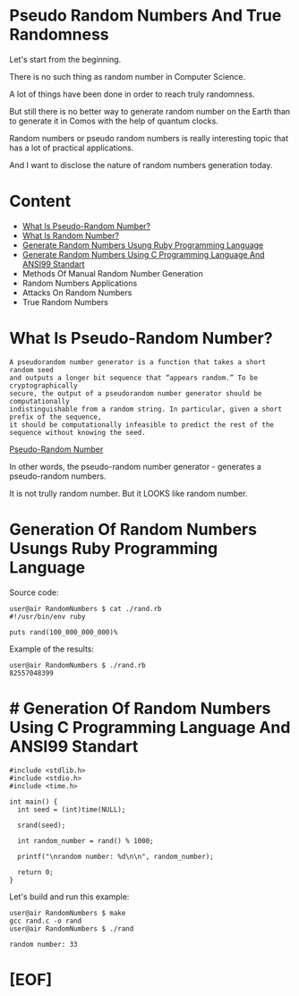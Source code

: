 # Pseudo Random Numbers And True Randomness

Let's start from the beginning. 

There is no such thing as random number in Computer Science. 

A lot of things have been done in order to reach truly randomness.

But still there is no better way to generate random number on the Earth than to 
generate it in Comos with the help of quantum clocks.

Random numbers or pseudo random numbers is really interesting topic that has a lot of
practical applications.

And I want to disclose the nature of random numbers generation today.

# Content

- [What Is Pseudo-Random Number?](#what_is_pseudo_random_number)
- [What Is Random Number?](#what_is_random_number)
- [Generate Random Numbers Usung Ruby Programming Language](#random_ruby)
- [Generate Random Numbers Using C Programming Language And ANSI99 Standart](#random_c)
- Methods Of Manual Random Number Generation 
- Random Numbers Applications
- Attacks On Random Numbers
- True Random Numbers

<h1><a id="what_is_pseudo_random_number"> What Is Pseudo-Random Number? </a> </h1>

````
A pseudorandom number generator is a function that takes a short random seed 
and outputs a longer bit sequence that “appears random.” To be cryptographically 
secure, the output of a pseudorandom number generator should be computationally 
indistinguishable from a random string. In particular, given a short prefix of the sequence, 
it should be computationally infeasible to predict the rest of the sequence without knowing the seed. 
````

[Pseudo-Random Number](https://www.sciencedirect.com/topics/mathematics/pseudo-random-number)

In other words, the pseudo-random number generator - generates a pseudo-random numbers.

It is not trully random number. But it LOOKS like random number.

<h1><a id="random_ruby"> Generation Of Random Numbers Usungs Ruby Programming Language </a></h1>

Source code: 

````
user@air RandomNumbers $ cat ./rand.rb 
#!/usr/bin/env ruby

puts rand(100_000_000_000)%   
````

Example of the results:

````
user@air RandomNumbers $ ./rand.rb    
82557048399
````

<h1><a id="random_с"> # Generation Of Random Numbers Using C Programming Language And ANSI99 Standart </a></h1>

````
#include <stdlib.h>
#include <stdio.h>
#include <time.h>

int main() {
  int seed = (int)time(NULL);
  
  srand(seed);

  int random_number = rand() % 1000;

  printf("\nrandom number: %d\n\n", random_number);

  return 0;
}
````

Let's build and run this example:

````
user@air RandomNumbers $ make
gcc rand.c -o rand
user@air RandomNumbers $ ./rand

random number: 33

````

# [EOF]



